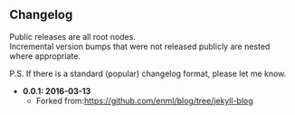 ## Changelog

Public releases are all root nodes.  
Incremental version bumps that were not released publicly are nested where appropriate.

P.S. If there is a standard (popular) changelog format, please let me know.

- **0.0.1: 2016-03-13**
  + Forked from:https://github.com/enml/blog/tree/jekyll-blog
